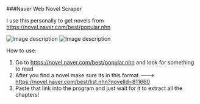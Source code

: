 ###Naver Web Novel Scraper

I use this personally to get novels from https://novel.naver.com/best/popular.nhn 

![Image description](https://i.imgur.com/KNL3zD7.jpg)
![Image description](https://i.imgur.com/IQXmS8x.jpg)

How to use:
1. Go to https://novel.naver.com/best/popular.nhn and look for something to read
2. After you find a novel make sure its in this format ---> https://novel.naver.com/best/list.nhn?novelId=811660
3. Paste that link into the program and just wait for it to extract all the chapters!

